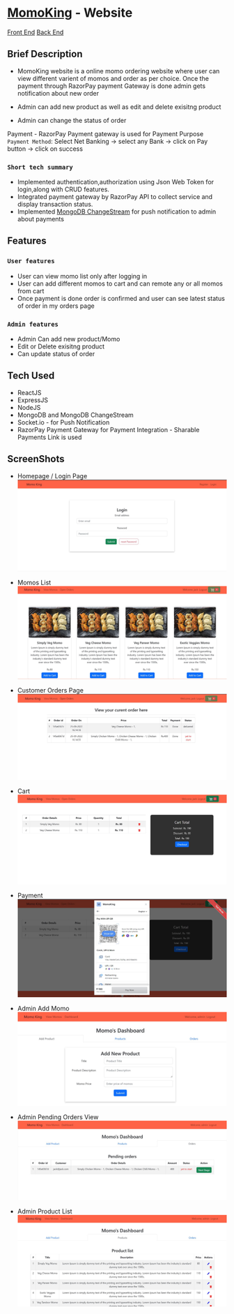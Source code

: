 # [MomoKing](https://momoking.netlify.app/) - Website

  [Front End](https://github.com/vishal-coder/Momo-Ordering-App-Frontend)
  [Back End](https://github.com/vishal-coder/Momo-Ordering-App-Backend)

## Brief Description

- MomoKing website is a  online momo ordering website where user can view different varient of momos and order as per choice.
Once the payment through RazorPay payment Gateway is done admin gets notification about new order

- Admin can add new product as well as edit and delete exisitng product
- Admin can change the status of order 


Payment - RazorPay Payment gateway is used for Payment Purpose  
`Payment Method`:
Select Net Banking -> select any Bank -> click on Pay button -> click on success

### `Short tech summary`
  - Implemented authentication,authorization using Json Web Token for login,along with CRUD features.
  - Integrated payment gateway by RazorPay API to collect service and display transaction status.
  - Implemented [MongoDB ChangeStream](https://www.mongodb.com/docs/manual/changeStreams) for push notification to admin about payments
  


## Features

### `User features`
  - User can view momo list only after logging in 
  - User can add different momos to cart and can remote any or all momos from cart
  - Once payment is done order is confirmed and user can see latest status of order in my orders page  
  

### `Admin features`
  - Admin Can add new product/Momo
  - Edit or Delete exisitng product
  - Can update status of order
 
  
## Tech Used
  - ReactJS
  - ExpressJS
  - NodeJS
  - MongoDB and MongoDB ChangeStream
  - Socket.io - for Push Notification
  - RazorPay Payment Gateway for Payment Integration - Sharable Payments Link is used

## ScreenShots
- Homepage / Login Page
![Homepage](/ScreenShots/Home.JPG "Homepage")

- Momos List 
![Momos List ](/ScreenShots/MomoList.JPG "Momos List ")

- Customer Orders Page
![Customer Orders Page](/ScreenShots/CustomerOrdersPage.JPG "Customer Orders Page")

- Cart 
![Cart](/ScreenShots/Cart.JPG "Cart View")

- Payment
![Payment](/ScreenShots/Payment.JPG "Payment")

- Admin Add Momo 
![Add Momo ](/ScreenShots/AddMomo.JPG "Add Momo ")

- Admin Pending Orders View
![Admin Pending Orders](/ScreenShots/AdminPendingOrders.JPG "Admin Pending Orders")

- Admin Product List
![Admin Product List](/ScreenShots/AdminProductList.JPG "Admin Product List")









